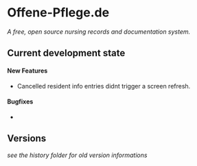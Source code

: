# Offene-Pflege.de
*A free, open source nursing records and documentation system.*


## Current development state
#### New Features
+ Cancelled resident info entries didnt trigger a screen refresh.


#### Bugfixes
+

## Versions
*see the history folder for old version informations*
